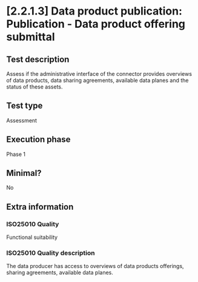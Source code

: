 
# [2.2.1.3] Data product publication: Publication - Data product offering submittal
 
## Test description
Assess if the administrative interface of the connector provides overviews of data products, data sharing agreements, available data planes and the status of these assets.
 
## Test type
Assessment
 
## Execution phase
Phase 1
 
## Minimal?
No
 
## Extra information
### ISO25010 Quality
Functional suitability
### ISO25010 Quality description
The data producer has access to overviews of data products offerings, sharing agreements, available data planes.
    